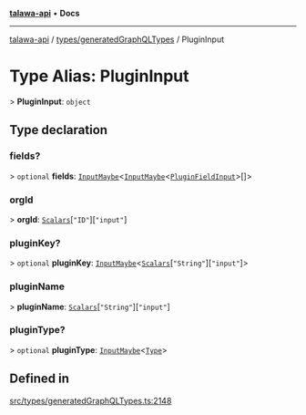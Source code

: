 [**talawa-api**](../../../README.md) • **Docs**

***

[talawa-api](../../../modules.md) / [types/generatedGraphQLTypes](../README.md) / PluginInput

# Type Alias: PluginInput

\> **PluginInput**: `object`

## Type declaration

### fields?

\> `optional` **fields**: [`InputMaybe`](InputMaybe.md)\<[`InputMaybe`](InputMaybe.md)\<[`PluginFieldInput`](PluginFieldInput.md)\>[]\>

### orgId

\> **orgId**: [`Scalars`](Scalars.md)\[`"ID"`\]\[`"input"`\]

### pluginKey?

\> `optional` **pluginKey**: [`InputMaybe`](InputMaybe.md)\<[`Scalars`](Scalars.md)\[`"String"`\]\[`"input"`\]\>

### pluginName

\> **pluginName**: [`Scalars`](Scalars.md)\[`"String"`\]\[`"input"`\]

### pluginType?

\> `optional` **pluginType**: [`InputMaybe`](InputMaybe.md)\<[`Type`](Type.md)\>

## Defined in

[src/types/generatedGraphQLTypes.ts:2148](https://github.com/PalisadoesFoundation/talawa-api/blob/2f8fb6988cd34004fbbf76550c8eef691b861a19/src/types/generatedGraphQLTypes.ts#L2148)
